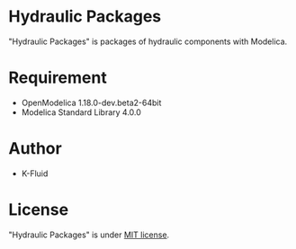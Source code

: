 # Hydraulic Packages

"Hydraulic Packages" is packages of hydraulic components with Modelica.

# Requirement

- OpenModelica 1.18.0-dev.beta2-64bit
- Modelica Standard Library 4.0.0

# Author

- K-Fluid

# License

"Hydraulic Packages" is under [MIT license](https://en.wikipedia.org/wiki/MIT_License).